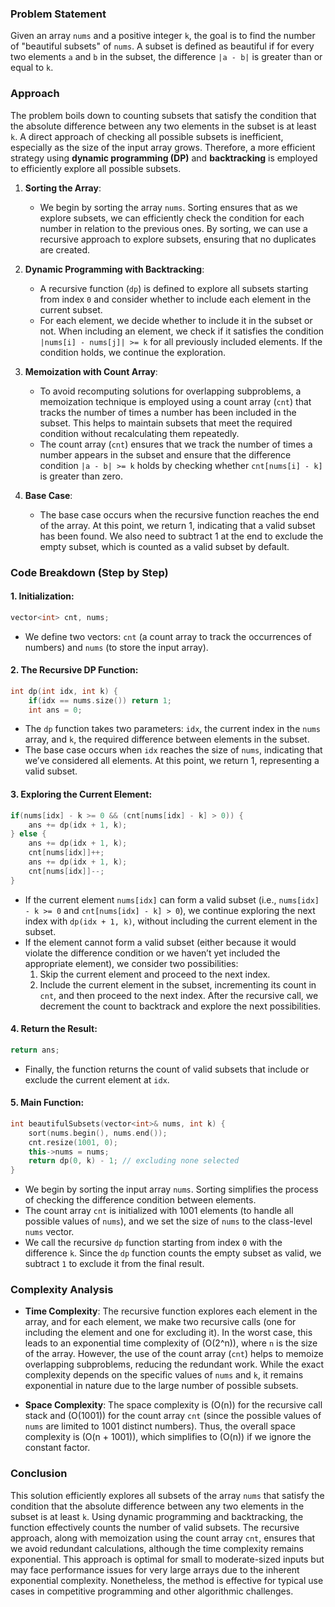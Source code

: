 ### Problem Statement

Given an array `nums` and a positive integer `k`, the goal is to find the number of "beautiful subsets" of `nums`. A subset is defined as beautiful if for every two elements `a` and `b` in the subset, the difference `|a - b|` is greater than or equal to `k`. 

### Approach

The problem boils down to counting subsets that satisfy the condition that the absolute difference between any two elements in the subset is at least `k`. A direct approach of checking all possible subsets is inefficient, especially as the size of the input array grows. Therefore, a more efficient strategy using **dynamic programming (DP)** and **backtracking** is employed to efficiently explore all possible subsets.

1. **Sorting the Array**:
   - We begin by sorting the array `nums`. Sorting ensures that as we explore subsets, we can efficiently check the condition for each number in relation to the previous ones. By sorting, we can use a recursive approach to explore subsets, ensuring that no duplicates are created.

2. **Dynamic Programming with Backtracking**:
   - A recursive function (`dp`) is defined to explore all subsets starting from index `0` and consider whether to include each element in the current subset.
   - For each element, we decide whether to include it in the subset or not. When including an element, we check if it satisfies the condition `|nums[i] - nums[j]| >= k` for all previously included elements. If the condition holds, we continue the exploration.

3. **Memoization with Count Array**:
   - To avoid recomputing solutions for overlapping subproblems, a memoization technique is employed using a count array (`cnt`) that tracks the number of times a number has been included in the subset. This helps to maintain subsets that meet the required condition without recalculating them repeatedly.
   - The count array (`cnt`) ensures that we track the number of times a number appears in the subset and ensure that the difference condition `|a - b| >= k` holds by checking whether `cnt[nums[i] - k]` is greater than zero.

4. **Base Case**:
   - The base case occurs when the recursive function reaches the end of the array. At this point, we return 1, indicating that a valid subset has been found. We also need to subtract 1 at the end to exclude the empty subset, which is counted as a valid subset by default.

### Code Breakdown (Step by Step)

#### 1. **Initialization**:
   ```cpp
   vector<int> cnt, nums;
   ```
   - We define two vectors: `cnt` (a count array to track the occurrences of numbers) and `nums` (to store the input array).

#### 2. **The Recursive DP Function**:
   ```cpp
   int dp(int idx, int k) {
       if(idx == nums.size()) return 1;
       int ans = 0;
   ```
   - The `dp` function takes two parameters: `idx`, the current index in the `nums` array, and `k`, the required difference between elements in the subset.
   - The base case occurs when `idx` reaches the size of `nums`, indicating that we’ve considered all elements. At this point, we return 1, representing a valid subset.

#### 3. **Exploring the Current Element**:
   ```cpp
   if(nums[idx] - k >= 0 && (cnt[nums[idx] - k] > 0)) {
       ans += dp(idx + 1, k);
   } else {
       ans += dp(idx + 1, k);
       cnt[nums[idx]]++;
       ans += dp(idx + 1, k);
       cnt[nums[idx]]--;
   }
   ```
   - If the current element `nums[idx]` can form a valid subset (i.e., `nums[idx] - k >= 0` and `cnt[nums[idx] - k] > 0`), we continue exploring the next index with `dp(idx + 1, k)`, without including the current element in the subset.
   - If the element cannot form a valid subset (either because it would violate the difference condition or we haven’t yet included the appropriate element), we consider two possibilities:
     1. Skip the current element and proceed to the next index.
     2. Include the current element in the subset, incrementing its count in `cnt`, and then proceed to the next index. After the recursive call, we decrement the count to backtrack and explore the next possibilities.

#### 4. **Return the Result**:
   ```cpp
   return ans;
   ```
   - Finally, the function returns the count of valid subsets that include or exclude the current element at `idx`.

#### 5. **Main Function**:
   ```cpp
   int beautifulSubsets(vector<int>& nums, int k) {
       sort(nums.begin(), nums.end());
       cnt.resize(1001, 0);
       this->nums = nums;
       return dp(0, k) - 1; // excluding none selected
   }
   ```
   - We begin by sorting the input array `nums`. Sorting simplifies the process of checking the difference condition between elements.
   - The count array `cnt` is initialized with 1001 elements (to handle all possible values of `nums`), and we set the size of `nums` to the class-level `nums` vector.
   - We call the recursive `dp` function starting from index `0` with the difference `k`. Since the `dp` function counts the empty subset as valid, we subtract `1` to exclude it from the final result.

### Complexity Analysis

- **Time Complexity**: 
  The recursive function explores each element in the array, and for each element, we make two recursive calls (one for including the element and one for excluding it). In the worst case, this leads to an exponential time complexity of \(O(2^n)\), where `n` is the size of the array. However, the use of the count array (`cnt`) helps to memoize overlapping subproblems, reducing the redundant work. While the exact complexity depends on the specific values of `nums` and `k`, it remains exponential in nature due to the large number of possible subsets.

- **Space Complexity**: 
  The space complexity is \(O(n)\) for the recursive call stack and \(O(1001)\) for the count array `cnt` (since the possible values of `nums` are limited to 1001 distinct numbers). Thus, the overall space complexity is \(O(n + 1001)\), which simplifies to \(O(n)\) if we ignore the constant factor.

### Conclusion

This solution efficiently explores all subsets of the array `nums` that satisfy the condition that the absolute difference between any two elements in the subset is at least `k`. Using dynamic programming and backtracking, the function effectively counts the number of valid subsets. The recursive approach, along with memoization using the count array `cnt`, ensures that we avoid redundant calculations, although the time complexity remains exponential. This approach is optimal for small to moderate-sized inputs but may face performance issues for very large arrays due to the inherent exponential complexity. Nonetheless, the method is effective for typical use cases in competitive programming and other algorithmic challenges.
